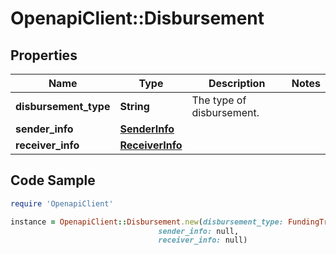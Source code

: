 # OpenapiClient::Disbursement

## Properties

Name | Type | Description | Notes
------------ | ------------- | ------------- | -------------
**disbursement_type** | **String** | The type of disbursement. | 
**sender_info** | [**SenderInfo**](SenderInfo.md) |  | 
**receiver_info** | [**ReceiverInfo**](ReceiverInfo.md) |  | 

## Code Sample

```ruby
require 'OpenapiClient'

instance = OpenapiClient::Disbursement.new(disbursement_type: FundingTransactionType,
                                 sender_info: null,
                                 receiver_info: null)
```


